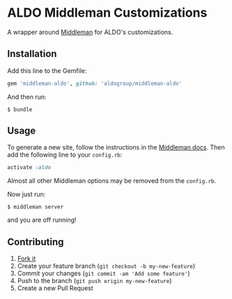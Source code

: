 ALDO Middleman Customizations
==================================
A wrapper around [Middleman][] for ALDO's customizations.

Installation
------------
Add this line to the Gemfile:

```ruby
gem 'middleman-aldo', github: 'aldogroup/middleman-aldo'
```

And then run:

```shell
$ bundle
```


Usage
-----
To generate a new site, follow the instructions in the [Middleman docs][]. Then add the following line to your `config.rb`:

```ruby
activate :aldo
```

Almost all other Middleman options may be removed from the `config.rb`.

Now just run:

```shell
$ middleman server
```

and you are off running!


Contributing
------------
1. [Fork it](https://github.com/aldogroup/middleman-aldo/fork)
2. Create your feature branch (`git checkout -b my-new-feature`)
3. Commit your changes (`git commit -am 'Add some feature'`)
4. Push to the branch (`git push origin my-new-feature`)
5. Create a new Pull Request


[Middleman]: http://middlemanapp.com/
[Middleman docs]: http://middlemanapp.com/basics/getting-started/
[middleman-syntax]: http://github.com/middleman/middleman-syntax/

